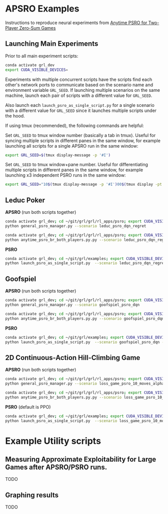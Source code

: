 # APSRO Examples

Instructions to reproduce neural experiments from [Anytime PSRO for Two-Player Zero-Sum Games](https://arxiv.org/abs/2201.07700)

## Launching Main Experiments

Prior to all main experiment scripts:
```bash
conda activate grl_dev
export CUDA_VISIBLE_DEVICES=
```

Experiments with multiple concurrent scripts have the scripts find each other's network ports to communicate based on the scenario name and environment variable `GRL_SEED`.
If launching multiple scenarios on the same machine, launch each pair of scripts with a different value for `GRL_SEED`.

Also launch each `launch_psro_as_single_script.py` for a single scenario with a different value for `GRL_SEED` since it launches multiple scripts under the hood.

If using tmux (recommended), the following commands are helpful:

Set `GRL_SEED` to tmux window number (basically a tab in tmux). Useful for syncing multiple scripts in different panes in the same window, for example launching all scripts for a single APSRO run in the same window:
```bash
export GRL_SEED=$(tmux display-message -p '#I')
```

Set `GRL_SEED` to tmux window+pane number. Useful for differentiating multiple scripts in different panes in the same window, for example launching x3 independent PSRO runs in the same window:
```bash
export GRL_SEED="10$(tmux display-message -p '#I')00$(tmux display -pt "${TMUX_PANE:?}" '#{pane_index}')"
```

## Leduc Poker
**APSRO** (run both scripts together)
```bash
conda activate grl_dev; cd ~/git/grl/grl/rl_apps/psro; export CUDA_VISIBLE_DEVICES=; export GRL_SEED=$(tmux display-message -p '#I')
python general_psro_manager.py --scenario leduc_psro_dqn_regret
```
```bash
conda activate grl_dev; cd ~/git/grl/grl/rl_apps/psro; export CUDA_VISIBLE_DEVICES=; export GRL_SEED=$(tmux display-message -p '#I')
python anytime_psro_br_both_players.py.py --scenario leduc_psro_dqn_regret --instant_first_iter
```



**PSRO**
```bash
conda activate grl_dev; cd ~/git/grl/examples; export CUDA_VISIBLE_DEVICES=; export GRL_SEED="10$(tmux display-message -p '#I')00$(tmux display -pt "${TMUX_PANE:?}" '#{pane_index}')"
python launch_psro_as_single_script.py  --scenario leduc_psro_dqn_regret --instant_first_iter
```


## Goofspiel
**APSRO** (run both scripts together)
```bash
conda activate grl_dev; cd ~/git/grl/grl/rl_apps/psro; export CUDA_VISIBLE_DEVICES=; export GRL_SEED=$(tmux display-message -p '#I')
python general_psro_manager.py --scenario goofspiel_psro_dqn
```
```bash
conda activate grl_dev; cd ~/git/grl/grl/rl_apps/psro; export CUDA_VISIBLE_DEVICES=; export GRL_SEED=$(tmux display-message -p '#I')
python anytime_psro_br_both_players.py.py --scenario goofspiel_psro_dqn --instant_first_iter
```


**PSRO**
```bash
conda activate grl_dev; cd ~/git/grl/examples; export CUDA_VISIBLE_DEVICES=; export GRL_SEED="10$(tmux display-message -p '#I')00$(tmux display -pt "${TMUX_PANE:?}" '#{pane_index}')"
python launch_psro_as_single_script.py  --scenario goofspiel_psro_dqn --instant_first_iter
```


## 2D Continuous-Action Hill-Climbing Game
**APSRO** (run both scripts together)
```bash
conda activate grl_dev; cd ~/git/grl/grl/rl_apps/psro; export CUDA_VISIBLE_DEVICES=; export GRL_SEED=$(tmux display-message -p '#I')
python general_psro_manager.py --scenario loss_game_psro_10_moves_alpha_2.7
```
```bash
conda activate grl_dev; cd ~/git/grl/grl/rl_apps/psro; export CUDA_VISIBLE_DEVICES=; export GRL_SEED=$(tmux display-message -p '#I')
python anytime_psro_br_both_players.py.py --scenario loss_game_psro_10_moves_alpha_2.7 --instant_first_iter
```

**PSRO** (default is PPO)
```bash
conda activate grl_dev; cd ~/git/grl/examples; export CUDA_VISIBLE_DEVICES=; export GRL_SEED="10$(tmux display-message -p '#I')00$(tmux display -pt "${TMUX_PANE:?}" '#{pane_index}')"
python launch_psro_as_single_script.py  --scenario loss_game_psro_10_moves_alpha_2.7 --instant_first_iter
```

# Example Utility scripts


## Measuring Approximate Exploitability for Large Games after APSRO/PSRO runs.
TODO

## Graphing results 
TODO
